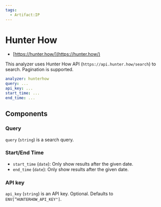 ```yaml
---
tags:
  - Artifact:IP
---
```


# Hunter How

- [https://hunter.how/](https://hunter.how/)

This analyzer uses Hunter How API (`https://api.hunter.how/search`) to search. Pagination is supported.

```yaml
analyzer: hunterhow
query: ...
api_key: ...
start_time: ...
end_time: ...
```

## Components

### Query

`query` (`string`) is a search query.

### Start/End Time

- `start_time` (`date`): Only show results after the given date.
- `end_time` (`date`): Only show results after the given date.

### API key

`api_key` (`string`) is an API key. Optional. Defaults to `ENV[”HUNTERHOW_API_KEY"]`.
